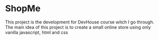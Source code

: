 # ShopMe
This project is the development for DevHouse course witch I go through.  The main idea of this project is to create a small online store using only vanilla javascript, html and css
